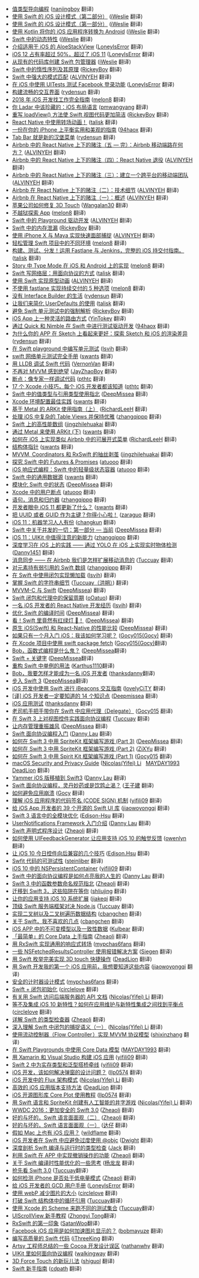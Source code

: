 * [值类型导向编程](https://juejin.im/post/5c2c3f8d518825480635db8b) ([nanjingboy](https://github.com/nanjingboy) 翻译)
* [使用 Swift 的 iOS 设计模式（第二部分）](https://juejin.im/post/5c1786576fb9a049f06a2c4a) ([iWeslie](https://github.com/iWeslie) 翻译)
* [使用 Swift 的 iOS 设计模式（第一部分）](https://juejin.im/post/5c05d4ee5188250ab14e62d6) ([iWeslie](https://github.com/iWeslie) 翻译)
* [使用 Kotlin 将你的 iOS 应用程序转换为 Android](https://juejin.im/post/5c03f64ce51d454af013d076) ([iWeslie](https://github.com/iWeslie) 翻译)
* [Swift 中的动态特性](https://juejin.im/post/5bfd087be51d457a013940e8) ([iWeslie](https://github.com/iWeslie) 翻译)
* [介绍适用于 iOS 的 AloeStackView](https://juejin.im/post/5bf22a05f265da61783106de) ([LoneyIsError](https://github.com/LoneyIsError) 翻译)
* [iOS 12 占有率超过 50%，超过了 iOS 11](https://juejin.im/post/5bf64ad851882579117f74ae) ([LoneyIsError](https://github.com/LoneyIsError) 翻译)
* [从现有的代码库创建 Swift 包管理器](https://juejin.im/post/5bec2b735188253b6e5c132a) ([iWeslie](https://github.com/iWeslie) 翻译)
* [Swift 中的惰性序列及其原理](https://juejin.im/post/5bc13f036fb9a05d28736f79) ([RickeyBoy](https://github.com/RickeyBoy) 翻译)
* [Swift 中强大的模式匹配](https://juejin.im/post/5bbc096ce51d450e9162fd9d) ([ALVINYEH](https://github.com/ALVINYEH) 翻译)
* [在 iOS 中使用 UITests 测试 Facebook 登录功能](https://juejin.im/post/5b90e3ae6fb9a05d00458ad8) ([LoneyIsError](https://github.com/LoneyIsError) 翻译)
* [构建流畅的交互界面](https://juejin.im/post/5b7e2b34e51d4538843612cc) ([rydensun](https://github.com/rydensun) 翻译)
* [2018 年 iOS 开发找工作完全指南](https://juejin.im/post/5b7eca206fb9a019ff713277) ([melon8](https://github.com/melon8) 翻译)
* [你 Ladar 中该珍藏的：iOS 布局语言](https://juejin.im/post/5b84fe97f265da437c43422f) ([pmwangyang](https://github.com/pmwangyang) 翻译)
* [重写 loadView() 方法使 Swift 视图代码更加简洁](https://juejin.im/post/5b68fe5b6fb9a04fd16039c0) ([RickeyBoy](https://github.com/RickeyBoy) 翻译)
* [React Native 中使用转场动画！](https://juejin.im/post/5b69467e5188251b3c3b4e4e) ([talisk](https://github.com/talisk) 翻译)
* [一份在你的 iPhone 上平衡实用和美观的指南](https://juejin.im/post/5b4c0d0ce51d4519503b1e67) ([94haox](https://github.com/94haox) 翻译)
* [Tab Bar 就是新的汉堡菜单](https://juejin.im/post/5b61684fe51d451986517e31) ([rydensun](https://github.com/rydensun) 翻译)
* [Airbnb 中的 React Native 上下的赌注（五 — 完）：Airbnb 移动端路在何方？](https://juejin.im/post/5b46f92de51d45198e721cd7) ([ALVINYEH](https://github.com/ALVINYEH) 翻译)
* [Airbnb 中的 React Native 上下的赌注（四）：React Native 退役](https://juejin.im/post/5b447b1e6fb9a04fd3437dad) ([ALVINYEH](https://github.com/ALVINYEH) 翻译)
* [Airbnb 中的 React Native 上下的赌注（三）：建立一个跨平台的移动端团队](https://juejin.im/post/5b446177f265da0f7c4faec8) ([ALVINYEH](https://github.com/ALVINYEH) 翻译)
* [Airbnb 在 React Native 上下的赌注（二）：技术细节](https://juejin.im/post/5b3b40a26fb9a04fab44e797) ([ALVINYEH](https://github.com/ALVINYEH) 翻译)
* [Airbnb 在 React Native 上下的赌注（一）：概述](https://juejin.im/post/5b2c924ff265da59a401f050) ([ALVINYEH](https://github.com/ALVINYEH) 翻译)
* [苹果公司如何修复 3D Touch](https://juejin.im/post/5b35e5886fb9a00e3642724f) ([Wangalan30](https://github.com/Wangalan30) 翻译)
* [不越狱探索 App](https://juejin.im/post/5b0e7eec518825155a048dc4) ([melon8](https://github.com/melon8) 翻译)
* [Swift 中的 Playground 驱动开发](https://juejin.im/post/5b07665c6fb9a07ac5608d8a) ([ALVINYEH](https://github.com/ALVINYEH) 翻译)
* [Swift 中的内存泄漏](https://juejin.im/post/5b07a1c251882538914a5d3e) ([RickeyBoy](https://github.com/RickeyBoy) 翻译)
* [使用 iPhone X 与 Maya 实现快速面部捕捉](https://juejin.im/post/5af40eba6fb9a07ac76ed7d1) ([ALVINYEH](https://github.com/ALVINYEH) 翻译)
* [轻松管理 Swift 项目中的不同环境](https://juejin.im/post/5af264a4f265da0b967233ff) ([melon8](https://github.com/melon8) 翻译)
* [构建、测试、分发！运用 Fastlane 与 Jenkins，完整的 iOS 持交付指南。](https://juejin.im/post/5af430f0f265da0b8262d1ea) ([talisk](https://github.com/talisk) 翻译)
* [Story 中 Type Mode 在 iOS 和 Android 上的实现](https://juejin.im/post/5ae7e1596fb9a07ab9794332) ([melon8](https://github.com/melon8) 翻译)
* [Swift 写网络层：用面向协议的方式](https://juejin.im/post/5af432385188256737066c04) ([talisk](https://github.com/talisk) 翻译)
* [使用 Swift 实现原型动画](https://juejin.im/post/5ae28a9b6fb9a07aaa10fa1e) ([ALVINYEH](https://github.com/ALVINYEH) 翻译)
* [不使用 fastlane 实现持续交付的 5 种选项](https://juejin.im/post/5acf47cb6fb9a028c523944c) ([melon8](https://github.com/melon8) 翻译)
* [没有 Interface Builder 的生活](https://juejin.im/post/5ab88ac0518825558a069c91) ([rydensun](https://github.com/rydensun) 翻译)
* [让我们来简化 UserDefaults 的使用](https://juejin.im/post/5abde324f265da23826e1723) ([talisk](https://github.com/talisk) 翻译)
* [避免 Swift 单元测试中的强制解析](https://juejin.im/post/5a9ce4ac6fb9a028b547602e) ([RickeyBoy](https://github.com/RickeyBoy) 翻译)
* [iOS App 上一种灵活的路由方式](https://juejin.im/post/5aafc278f265da23805973e3) ([YinTokey](https://github.com/YinTokey) 翻译)
* [通过 Quick 和 Nimble 在 Swift 中进行测试驱动开发](https://juejin.im/post/5a93635d5188257a7924c5d5) ([94haox](https://github.com/94haox) 翻译)
* [为什么你的 APP 在 Sketch 上看起来更好：探索 Sketch 和 iOS 的渲染差异](https://juejin.im/post/5a9572575188257a61326630) ([rydensun](https://github.com/rydensun) 翻译)
* [在 Swift playground 中编写单元测试](https://juejin.im/post/5a8e66276fb9a0633c661f3f) ([lsvih](https://github.com/lsvih) 翻译)
* [swift 网络单元测试完全手册](https://juejin.im/post/5a784e87f265da4e8a31ca7a) ([swants](https://github.com/swants) 翻译)
* [用 LLDB 调试 Swift 代码](https://juejin.im/post/5a7948d35188257a7349a882) ([VernonVan](https://github.com/VernonVan) 翻译)
* [不再对 MVVM 感到绝望](https://juejin.im/post/5a782d0d5188257a856f1dd7) ([JayZhaoBoy](https://github.com/JayZhaoBoy) 翻译)
* [断点：像专家一样调试代码](https://juejin.im/post/5a72be42518825733b0f374e) ([pthtc](https://github.com/pthtc) 翻译)
* [17 个 Xcode 小技巧，每个 iOS 开发者都该知道](https://juejin.im/post/5a7198ac51882573505189c8) ([pthtc](https://github.com/pthtc) 翻译)
* [Swift 中的值类型与引用类型使用指北](https://juejin.im/post/5a5c2c046fb9a01cbe654b48) ([DeepMissea](https://github.com/DeepMissea) 翻译)
* [Xcode 环境配置最佳实践](https://juejin.im/post/5a4f120cf265da3e3d48f1f6) ([swants](https://github.com/swants) 翻译)
* [基于 Metal 的 ARKit 使用指南（上）](https://juejin.im/post/5a225ffcf265da432153daa4) ([RichardLeeH](https://github.com/RichardLeeH) 翻译)
* [处理 iOS 中复杂的 Table Views 并保持优雅](https://juejin.im/post/5a078ec3f265da431955c0d5?utm_source=gold-miner&utm_medium=readme&utm_campaign=github) ([zhangqippp](https://github.com/zhangqippp) 翻译)
* [Swift 上的高性能数组](https://juejin.im/post/59e84129f265da43128005ed?utm_source=gold-miner&utm_medium=readme&utm_campaign=github) ([jingzhilehuakai](https://github.com/jingzhilehuakai) 翻译)
* [通过 Metal 来使用 ARKit (下)](https://juejin.im/post/59bb2a99f265da0650750e56?utm_source=gold-miner&utm_medium=readme&utm_campaign=github) ([swants](https://github.com/swants) 翻译)
* [如何在 iOS 上实现类似 Airbnb 中的可展开式菜单](https://juejin.im/post/59acdf2b6fb9a024763806cf?utm_source=gold-miner&utm_medium=readme&utm_campaign=github) ([RichardLeeH](https://github.com/RichardLeeH) 翻译)
* [结构体指针](https://juejin.im/post/59a60cc1f265da249a201ae9?utm_source=gold-miner&utm_medium=readme&utm_campaign=github) ([swants](https://github.com/swants) 翻译)
* [MVVM, Coordinators 和 RxSwift 的抽丝剥茧](https://juejin.im/post/59acf7dcf265da24722fe6a1?utm_source=gold-miner&utm_medium=readme&utm_campaign=github) ([jingzhilehuakai](https://github.com/jingzhilehuakai) 翻译)
* [探究 Swift 中的 Futures & Promises](https://juejin.im/post/59afcf5d51882524434163dd?utm_source=gold-miner&utm_medium=readme&utm_campaign=github) ([atuooo](https://github.com/atuooo) 翻译)
* [iOS 响应式编程：Swift 中的轻量级状态容器](https://juejin.im/post/599652ee6fb9a024903a8d59?utm_source=gold-miner&utm_medium=readme&utm_campaign=github) ([atuooo](https://github.com/atuooo) 翻译)
* [Swift 中的通用数据源](https://juejin.im/post/5990fd7b51882548bc7cabd8?utm_source=gold-miner&utm_medium=readme&utm_campaign=github) ([swants](https://github.com/swants) 翻译)
* [模块化 Swift 中的状态](https://juejin.im/post/597962875188253dda0f05a9?utm_source=gold-miner&utm_medium=readme&utm_campaign=github) ([DeepMissea](https://github.com/DeepMissea) 翻译)
* [Xcode 中的用户断点](https://juejin.im/post/597934335188253dfb7b0db7?utm_source=gold-miner&utm_medium=readme&utm_campaign=github) ([atuooo](https://github.com/atuooo) 翻译)
* [语句，消息和归约器](https://juejin.im/post/596f17366fb9a06bc17c53db?utm_source=gold-miner&utm_medium=readme&utm_campaign=github) ([zhangqippp](https://github.com/zhangqippp) 翻译)
* [开发者眼中 iOS 11 都更新了什么？](https://juejin.im/post/595f1f2c5188250d8a605d69?utm_source=gold-miner&utm_medium=readme&utm_campaign=github) ([swants](https://github.com/swants) 翻译)
* [把 UUID 或者 GUID 作为主键？你得小心啦！](https://juejin.im/post/59561e5b6fb9a06bbf6fdf16?utm_source=gold-miner&utm_medium=readme&utm_campaign=github) ([zaraguo](https://github.com/zaraguo) 翻译)
* [iOS 11：机器学习人人有份](https://juejin.im/post/59533049f265da6c3a54b739?utm_source=gold-miner&utm_medium=readme&utm_campaign=github) ([changkun](https://github.com/changkun) 翻译)
* [Swift 中关于并发的一切：第一部分 — 当前](https://juejin.im/post/5954571af265da6c4c4fc3f8?utm_source=gold-miner&utm_medium=readme&utm_campaign=github) ([DeepMissea](https://github.com/DeepMissea) 翻译)
* [iOS 11：UIKit 中值得注意的新能力](https://juejin.im/post/5944adfffe88c2006a6f6f3a?utm_source=gold-miner&utm_medium=readme&utm_campaign=github) ([zhangqippp](https://github.com/zhangqippp) 翻译)
* [深度学习在 iOS 上的实践 —— 通过 YOLO 在 iOS 上实现实时物体检测](https://juejin.im/post/59433498da2f600067604218?utm_source=gold-miner&utm_medium=readme&utm_campaign=github) ([Danny1451](https://github.com/Danny1451) 翻译)
* [消息同步 —— 在 Airbnb 我们是怎样扩展移动消息的](https://juejin.im/post/593a7647128fe1006acafaf9?utm_source=gold-miner&utm_medium=readme&utm_campaign=github) ([Tuccuay](https://github.com/Tuccuay) 翻译)
* [对元素持有弱引用的 Swift 数组](https://juejin.im/post/5927a34c0ce46300575a81e1?utm_source=gold-miner&utm_medium=readme&utm_campaign=github) ([zhangqippp](https://github.com/zhangqippp) 翻译)
* [在 Swift 中使用闭包实现懒加载](https://juejin.im/post/590a9eeab123db00549776ee/?utm_source=gold-miner&utm_medium=readme&utm_campaign=github) ([lsvih](https://github.com/lsvih)) 翻译)
* [掌握 Swift 的字符串细节](https://juejin.im/post/58f822ff5c497d0058e0e427/?utm_source=gold-miner&utm_medium=readme&utm_campaign=github) ([Tuccuay（洪朔）](https://github.com/Tuccuay)) 翻译)
* [MVVM-C 与 Swift](https://juejin.im/post/58ef16b8da2f60005d180666/?utm_source=gold-miner&utm_medium=readme&utm_campaign=github) ([DeepMissea](https://github.com/DeepMissea)) 翻译)
* [Swift 闭包和代理中的保留周期](https://juejin.im/post/58e4ac5d44d904006d2a9a19/?utm_source=gold-miner&utm_medium=readme&utm_campaign=github) ([oOatuo](http://atuo.xyz/)) 翻译)
* [一名 iOS 开发者的 React Native 开发经历](https://juejin.im/post/58df4c3fa0bb9f0069e2f2bd/?utm_source=gold-miner&utm_medium=readme&utm_campaign=github) ([lsvih](https://github.com/lsvih)) 翻译)
* [优化 Swift 的编译时间](https://juejin.im/post/58df1d75570c35005796966b/?utm_source=gold-miner&utm_medium=readme&utm_campaign=github) ([DeepMissea](https://github.com/DeepMissea)) 翻译)
* [看！Swift 里竟然有红绿灯 🚦！](https://juejin.im/post/58ddbc612f301e0062fed742/?utm_source=gold-miner&utm_medium=readme&utm_campaign=github) ([DeepMissea](https://github.com/DeepMissea)) 翻译)
* [原生 iOS(Swift) 和 React-Native 的性能比较](https://juejin.im/post/58ca6d5f44d90400682a215c/?utm_source=gold-miner&utm_medium=readme&utm_campaign=github) ([DeepMissea](https://github.com/DeepMissea)) 翻译)
* [如果只有一个月入门 iOS：我该如何学习呢？](https://juejin.im/post/58c9f436a22b9d0064187e39/?utm_source=gold-miner&utm_medium=readme&utm_campaign=github) ([Gocy015(Gocy)](https://github.com/Gocy015) 翻译)
* [在 Xcode 项目中使用 swift package fetch](https://juejin.im/post/58c7a4cb1b69e6006bec354c/?utm_source=gold-miner&utm_medium=readme&utm_campaign=github) ([Gocy015(Gocy)](https://github.com/Gocy015)翻译)
* [Bob，函数式编程是什么鬼？](https://juejin.im/post/58c24c35a22b9d00589a56d4/?utm_source=gold-miner&utm_medium=readme&utm_campaign=github) ([DeepMissea](https://github.com/DeepMissea)翻译)
* [Swift + 关键字](https://juejin.im/post/58bf76aaa22b9d0058896bff/?utm_source=gold-miner&utm_medium=readme&utm_campaign=github) ([DeepMissea](https://github.com/DeepMissea)翻译)
* [重构 Swift 中单例的用法](https://gold.xitu.io/entry/58b81150570c3500598fc567/?utm_source=gold-miner&utm_medium=readme&utm_campaign=github) ([Karthus1110](https://github.com/Karthus1110)翻译)
* [Bob，我要怎样才能成为一名 iOS 开发者](https://gold.xitu.io/entry/58b153c38fd9c50063d38068/?utm_source=gold-miner&utm_medium=readme&utm_campaign=github) ([thanksdanny](https://github.com/thanksdanny)翻译)
* [步入 Swift 3](https://gold.xitu.io/entry/58aa701fda2f60006fa9978f/?utm_source=gold-miner&utm_medium=readme&utm_campaign=github) ([DeepMissea](https://github.com/DeepMissea)翻译)
* [iOS 开发中使用 Swift 进行 iBeacons 交互指南](https://gold.xitu.io/entry/58a6f4091b69e6006d275610/?utm_source=gold-miner&utm_medium=readme&utm_campaign=github) ([lovelyCiTY](https://github.com/lovelyCiTY) 翻译)
* [[译] iOS 开发者一定要知道的 14 个知识点](https://gold.xitu.io/entry/58a5727261ff4b006c432a7f/?utm_source=gold-miner&utm_medium=readme&utm_campaign=github) ([Deepmissea](http://deepmissea.blue) 翻译)
* [iOS 应用测试](https://gold.xitu.io/entry/58a16cc161ff4b006b51d882/?utm_source=gold-miner&utm_medium=readme&utm_campaign=github) ([thanksdanny](https://github.com/thanksdanny) 翻译)
* [老司机手把手带你在 Swift 中应用代理（Delegate）](https://gold.xitu.io/entry/58a11b7c61ff4b006b4f7f69/?utm_source=gold-miner&utm_medium=readme&utm_campaign=github) ([Gocy015](https://github.com/Gocy015) 翻译)
* [在 Swift 3 上对视图控件实践面向协议编程](https://gold.xitu.io/entry/589b42692f301e00699b8011/?utm_source=gold-miner&utm_medium=readme&utm_campaign=github) ([Tuccuay](https://github.com/Tuccuay) 翻译)
* [让内存管理重振雄风](https://gold.xitu.io/entry/589afeb78d6d81006c78132a/?utm_source=gold-miner&utm_medium=readme&utm_campaign=github) ([DeepMissea](https://github.com/DeepMissea) 翻译)
* [Swift 面向协议编程入门](https://gold.xitu.io/entry/589439622f301e00693567e5?utm_source=gold-miner&utm_medium=readme&utm_campaign=github) ([Danny Lau](https://github.com/Danny1451) 翻译)
* [如何在 Swift 3 中用 SpriteKit 框架编写游戏 (Part 3)](https://gold.xitu.io/entry/586d359a128fe1006661e361?utm_source=gold-miner&utm_medium=readme&utm_campaign=github) ([DeepMissea](https://github.com/DeepMissea) 翻译)
* [如何在 Swift 3 中用 SpriteKit 框架编写游戏 (Part 2)](https://gold.xitu.io/entry/5860d2e4128fe1006dfbb962?utm_source=gold-miner&utm_medium=readme&utm_campaign=github) ([ZiXYu](https://github.com/ZiXYu) 翻译)
* [如何在 Swift 3 中用 Spirit Kit 框架编写游戏 (Part 1)](https://gold.xitu.io/entry/585b7cc18d6d810065d2905e?utm_source=gold-miner&utm_medium=readme&utm_campaign=github) ([Gocy015](https://github.com/Gocy015) 翻译)
* [macOS Security and Privacy Guide](https://gold.xitu.io/entry/585501e2b123db00656a6947?utm_source=gold-miner&utm_medium=readme&utm_campaign=github) ([Nicolas(Yifei) Li](https://github.com/yifili09)   [MAYDAY1993](https://github.com/MAYDAY1993)   [DeadLion](https://github.com/DeadLion) 翻译)
* [Yammer iOS 版移植到 Swift3](https://gold.xitu.io/entry/5848b88ab123db006601f750?utm_source=gold-miner&utm_medium=readme&utm_campaign=github) ([Danny Lau](https://github.com/Danny1451) 翻译)
* [Swift 面向协议编程，灵丹妙药或是饮鸩止渴？](https://gold.xitu.io/entry/584781e161ff4b006bac77ba?utm_source=gold-miner&utm_medium=readme&utm_campaign=github) ([王子建](https://github.com/Romeo0906) 翻译)
* [如何避免应用崩溃](http://gold.xitu.io/entry/58423231a22b9d006c1959ee?utm_source=gold-miner&utm_medium=readme&utm_campaign=github) ([Gocy](https://github.com/Gocy) 翻译)
* [理解 iOS 应用程序的代码签名 (CODE SIGN) 机制](http://gold.xitu.io/entry/5826ef85570c3500586b241d?utm_source=gold-miner&utm_medium=readme&utm_campaign=github) ([yifili09](https://github.com/yifili09) 翻译)
* [给 iOS App 开发者的 39 个开源的 Swift UI 库](http://gold.xitu.io/entry/58209322570c350060b73588?utm_source=gold-miner&utm_medium=readme&utm_campaign=github) ([jiaowoyongqi](https://github.com/jiaowoyongqi) 翻译)
* [Swift 3 语言中的全模块优化](http://gold.xitu.io/entry/5818b6f52f301e005cf0ef8e?utm_source=gold-miner&utm_medium=readme&utm_campaign=github) ([Edison-Hsu](https://github.com/Edison-Hsu) 翻译)
* [UserNotifications Framework 入门介绍](http://gold.xitu.io/entry/5816a28f128fe10055912398?utm_source=gold-miner&utm_medium=readme&utm_campaign=github) ([Danny Lau](https://github.com/Danny1451) 翻译)
* [Swift 声明式程序设计](http://gold.xitu.io/entry/58105d1e128fe1005feca8dc?utm_source=gold-miner&utm_medium=readme&utm_campaign=github) ([Zheaoli](https://github.com/Zheaoli) 翻译)
* [如何使用 UIFeedbackGenerator 让应用支持 iOS 10 的触觉反馈](http://gold.xitu.io/entry/5810433ac4c9710058a74100?utm_source=gold-miner&utm_medium=readme&utm_campaign=github) ([owenlyn](https://github.com/owenlyn) 翻译)
* [让 iOS 10 今日控件向后兼容的几个技巧](http://gold.xitu.io/entry/580eec1b8ac247005b620267?utm_source=gold-miner&utm_medium=readme&utm_campaign=github) ([Edison.Hsu](https://github.com/edison-hsu) 翻译)
* [Swfit 代码的可测试性](http://gold.xitu.io/entry/58086fe52f301e005c27221f?utm_source=gold-miner&utm_medium=readme&utm_campaign=github) ([steinliber](https://github.com/steinliber) 翻译)
* [iOS 10 中的 NSPersistentContainer](http://gold.xitu.io/entry/580444efa34131005fe77197?utm_source=gold-miner&utm_medium=readme&utm_campaign=github) ([yifili09](https://github.com/yifili09) 翻译)
* [Swift 中的面向协议编程是如何点亮我的人生的](http://gold.xitu.io/entry/58044fc5a22b9d005b4f56b2?utm_source=gold-miner&utm_medium=readme&utm_campaign=github) ([Danny Lau](https://github.com/Danny1451) 翻译)
* [Swift 3 中的函数参数命名规范指北](http://gold.xitu.io/entry/57fa593b2e958a00558b2d17?utm_source=gold-miner&utm_medium=readme&utm_campaign=github) ([Zheaoli](https://github.com/Zheaoli) 翻译)
* [迁移到 Swift 3，这些陷阱在等你](http://gold.xitu.io/entry/57f6fa03816dfa0056a4d782?utm_source=gold-miner&utm_medium=readme&utm_campaign=github) ([shliujing](https://github.com/shliujing) 翻译)
* [让你的应用支持 iOS 10 系统扩展](http://gold.xitu.io/entry/57eb20592e958a005457e038?utm_source=gold-miner&utm_medium=readme&utm_campaign=github) ([jiakeqi](https://github.com/jiakeqi) 翻译)
* [顶级 Swift 服务端框架对决 Node.js](http://gold.xitu.io/entry/57e296af0bd1d000570ee3b4?utm_source=gold-miner&utm_medium=readme&utm_campaign=github) ([Tuccuay](https://github.com/Tuccuay) 翻译)
* [实现二叉树以及二叉树遍历数据结构](http://gold.xitu.io/entry/57cd6b028ac24700645a789c?utm_source=gold-miner&utm_medium=readme&utm_campaign=github) ([cbangchen](https://github.com/cbangchen) 翻译)
* [关于 Swift，我不喜欢的几点](http://gold.xitu.io/entry/57cd6863128fe100697f1fed?utm_source=gold-miner&utm_medium=readme&utm_campaign=github) ([cbangchen](https://github.com/cbangchen) 翻译)
* [iOS APP 中的不可变模型以及一致性数据](http://gold.xitu.io/entry/57caeb8a79bc440063fb7ef0?utm_source=gold-miner&utm_medium=readme&utm_campaign=github) ([Kulbear](https://github.com/kulbear) 翻译)
* [「最简单」的 Core Data 上手指南](http://gold.xitu.io/entry/57c8f62f67f3560057aea07f?utm_source=gold-miner&utm_medium=readme&utm_campaign=github) ([Zheaoli](https://github.com/Zheaoli) 翻译)
* [用 RxSwift 实现通用的响应式转场](http://gold.xitu.io/entry/57c91b355bbb500074df6d19?utm_source=gold-miner&utm_medium=readme&utm_campaign=github) ([mypchas6fans](https://github.com/mypchas6fans) 翻译)
* [一些 NSFetchedResultsController 使用报错解决方案](http://gold.xitu.io/entry/57c796a6128fe1006958becc?utm_source=gold-miner&utm_medium=readme&utm_campaign=github) ([Siegen](https://github.com/siegeout) 翻译)
* [用 Swift 枚举完美实现 3D touch 快捷操作](http://gold.xitu.io/entry/57c6b223efa631005ad6e7d1?utm_source=gold-miner&utm_medium=readme&utm_campaign=github) ([DeadLion](https://github.com/DeadLion) 翻译)
* [用 Swift 开发我的第一个 iOS 应用前，我想要知道这些内容](http://gold.xitu.io/entry/57c66667c4c9710061a57b3f?utm_source=gold-miner&utm_medium=readme&utm_campaign=github) ([jiaowoyongqi](https://github.com/jiaowoyongqi) 翻译)
* [安全的计时器设计模式](http://gold.xitu.io/entry/57b279f0128fe10055cda9fd?utm_source=gold-miner&utm_medium=readme&utm_campaign=github) ([mypchas6fans](https://github.com/mypchas6fans) 翻译)
* [Swift + 闭包初始化](http://gold.xitu.io/entry/57bd72a3a633bd005d49fa32?utm_source=gold-miner&utm_medium=readme&utm_campaign=github) ([circlelove](https://github.com/circlelove) 翻译)
* [有关用 Swift 访问后端服务器的 API 文档](http://gold.xitu.io/entry/57bd2d42efa631005a8ea10a?utm_source=gold-miner&utm_medium=readme&utm_campaign=github) ([Nicolas(Yifei) Li](https://github.com/yifili09) 翻译)
* [等不及集成 iOS 10 新特性？如何在应用维护与新特性集成之间找到平衡点](http://gold.xitu.io/entry/57ad9e0e7db2a200540fe491?utm_source=gold-miner&utm_medium=readme&utm_campaign=github) ([circlelove](https://github.com/circlelove) 翻译)
* [详解 Swift 的类型检查器](http://gold.xitu.io/entry/57a86c25d342d30057701fe1?utm_source=gold-miner&utm_medium=readme&utm_campaign=github) ([Zheaoli](https://github.com/Zheaoli) 翻译)
* [深入理解 Swift 中闭包的捕捉语义（一）](http://gold.xitu.io/entry/57a4b3d37db2a2005a992f67?utm_source=gold-miner&utm_medium=readme&utm_campaign=github) ([Nicolas(Yifei) Li](https://github.com/yifili09) 翻译)
* [使用流动控制器（Flow Controller ）实现 MVVM 协议模型](http://gold.xitu.io/entry/57a037902e958a0066667ff4?utm_source=gold-miner&utm_medium=readme&utm_campaign=github) ([shixinzhang](https://github.com/shixinzhang) 翻译)
* [在 Swift Playgrounds 中使用 Core Data 模型](http://gold.xitu.io/entry/579f1d9a5bbb500064ea3b20?utm_source=gold-miner&utm_medium=readme&utm_campaign=github) ([MAYDAY1993](https://github.com/MAYDAY1993) 翻译)
* [用 Xamarin 和 Visual Studio 构建 iOS 应用](http://gold.xitu.io/entry/579cb8f58ac247005fdb2a8c?utm_source=gold-miner&utm_medium=readme&utm_campaign=github) ([yifili09](https://github.com/yifili09) 翻译)
* [Swift 2 中为实存类型和泛型搭桥牵线](http://gold.xitu.io/entry/579cba75165abd006104d65c?utm_source=gold-miner&utm_medium=readme&utm_campaign=github) ([yifili09](https://github.com/yifili09) 翻译)
* [iOS 开发，该如何解决弹窗的设计问题？](http://gold.xitu.io/entry/5798724da633bd006a6c8652?utm_source=gold-miner&utm_medium=readme&utm_campaign=github) ([llp0574](https://github.com/llp0574) 翻译)
* [iOS 开发中的 Flux 架构模式](http://gold.xitu.io/entry/57972cdcc4c97100542c2ed4?utm_source=gold-miner&utm_medium=readme&utm_campaign=github) ([Nicolas(Yifei) Li](https://github.com/yifili09) 翻译)
* [高效的 iOS 应用版本支持方法](https://gold.xitu.io/entry/57957d892e958a006514bdbb?utm_source=gold-miner&utm_medium=readme&utm_campaign=github) ([DeadLion](https://github.com/DeadLion) 翻译)
* [iOS 开源图形库 Core Plot 使用教程](http://gold.xitu.io/entry/578f393ad342d30058e54bc0?utm_source=gold-miner&utm_medium=readme&utm_campaign=github) ([llp0574](https://github.com/llp0574) 翻译)
* [用 Swift 语言和 SpriteKit 创建有人工智能的井字游戏](http://gold.xitu.io/entry/578ef0bb8ac2470060b3da76?utm_source=gold-miner&utm_medium=readme&utm_campaign=github) ([Nicolas(Yifei) Li](https://github.com/yifili09) 翻译)
* [WWDC 2016：更加安全的 Swift 3.0](http://gold.xitu.io/entry/5788f7467db2a2005ce4f4fe?utm_source=gold-miner&utm_medium=readme&utm_campaign=github) ([Zheaoli](https://github.com/Zheaoli) 翻译)
* [好的与坏的，Swift 语言面面观（二）](http://gold.xitu.io/entry/578dc9db79bc44005ff580d4?utm_source=gold-miner&utm_medium=readme&utm_campaign=github) ([Zheaoli](https://github.com/Zheaoli) 翻译)
* [好的与坏的，Swift 语言面面观（一）](http://gold.xitu.io/entry/578c647a6be3ff006ce49e91?utm_source=gold-miner&utm_medium=readme&utm_campaign=github) ([达仔](https://github.com/zhangjd) 翻译)
* [假如 Mac 上也有 iOS 应用？](http://gold.xitu.io/entry/577b87d27db2a20054e47ecc?utm_source=gold-miner&utm_medium=readme&utm_campaign=github) ([wildflame](https://github.com/wildflame) 翻译)
* [iOS 开发者在 Swift 中应避免过度使用 @objc](https://gold.xitu.io/entry/57712f605bbb50005970dc0e?utm_source=gold-miner&utm_medium=readme&utm_campaign=github) ([Dwight](https://github.com/ldhlfzysys) 翻译)
* [深度剖析 Swift 编译与运行时的类型检查](http://gold.xitu.io/entry/5767a62a80dda4005f9e97ca?utm_source=gold-miner&utm_medium=readme&utm_campaign=github) ([Jack](https://github.com/Jack-Kingdom) 翻译)
* [利用 Swift 在 APP 中实现撤销操作的功能](http://gold.xitu.io/entry/575fab19207703006bea9d27?utm_source=gold-miner&utm_medium=readme&utm_campaign=github) ([Zheaoli](https://github.com/Zheaoli) 翻译)
* [关于 Swift 编译时性能优化的一些思考](http://gold.xitu.io/entry/5757f29279bc440061f5822c?utm_source=gold-miner&utm_medium=readme&utm_campaign=github) ([杨龙龙](https://github.com/yllziv) 翻译)
* [抢先看 Swift 3.0](http://gold.xitu.io/entry/57558db97db2a2006995ed53?utm_source=gold-miner&utm_medium=readme&utm_campaign=github) ([Tuccuay](https://github.com/Tuccuay)翻译）
* [如何检测 iPhone 是否处于低电量模式](http://gold.xitu.io/entry/574ff27d7db2a20055c7aec3?utm_source=gold-miner&utm_medium=readme&utm_campaign=github) ([Zheaoli](https://github.com/Zheaoli) 翻译)
* [给 iOS 开发者的 GCD 用户手册](http://gold.xitu.io/entry/574e544971cfe4006bffa552?utm_source=gold-miner&utm_medium=readme&utm_campaign=github) ([LoneyIsError](https://github.com/LoneyIsError) 翻译)
* [使用 webP 减少图片的大小](http://gold.xitu.io/entry/57383657c4c97100601212d5?utm_source=gold-miner&utm_medium=readme&utm_campaign=github) ([circlelove](https://github.com/circlelove) 翻译)
* [打破 Swift 结构体中的循环引用](http://gold.xitu.io/entry/572acc852e958a0069518605?utm_source=gold-miner&utm_medium=readme&utm_campaign=github) ([Tuccuay](https://github.com/Tuccuay)翻译）
* [使用 Xcode 的 Scheme 来跑不同的测试集合](http://gold.xitu.io/entry/5723223f71cfe400575f4528?utm_source=gold-miner&utm_medium=readme&utm_campaign=github) ([Tuccuay](https://github.com/Tuccuay)翻译）
* [UIScrollView 新手教程](http://gold.xitu.io/entry/570c71a81ea4930068dcbc5e?utm_source=gold-miner&utm_medium=readme&utm_campaign=github) ([Zhongyi Tong](https://github.com/geeeeeeeeek)翻译）
* [RxSwift 的第一印象](http://gold.xitu.io/entry/56d5528a1532bc004c6e913a?utm_source=gold-miner&utm_medium=readme&utm_campaign=github) ([SatanWoo](https://github.com/SatanWoo)翻译）
* [Facebook iOS 应用是如何加速图片显示的？](http://gold.xitu.io/entry/56de9bc7731956005e1b5b2e?utm_source=gold-miner&utm_medium=readme&utm_campaign=github) ([bobmayuze](https://github.com/bobmayuze) 翻译)
* [编写高质量的 Swift 代码](http://gold.xitu.io/entry/56b60c97816dfa005ae0c0d4?utm_source=gold-miner&utm_medium=readme&utm_campaign=github) ([iThreeKing](https://github.com/iThreeKing) 翻译)
* [Artsy 工程师总结的一些 Cocoa 开发设计误区](http://gold.xitu.io/entry/56cbd1338ac2470053b55ce5?utm_source=gold-miner&utm_medium=readme&utm_campaign=github) ([nathanwhy](https://github.com/nathanwhy) 翻译)
* [UIKit 里如何面向协议编程](https://github.com/xitu/gold-miner/blob/master/TODO/ios-9-tutorial-series-protocol-oriented-programming-with-uikit.md) ([walkingway](https://github.com/walkingway) 翻译)
* [3D Force Touch 的新玩儿法](http://gold.xitu.io/entry/56cbd3ec1532bc00535cb0e9?utm_source=gold-miner&utm_medium=readme&utm_campaign=github) ([shiguol](https://github.com/shiguol) 翻译)
* [Swift 新手指南](http://gold.xitu.io/entry/56cbd7e3128fe10058092760?utm_source=gold-miner&utm_medium=readme&utm_campaign=github) ([cdpath](https://github.com/cdpath) 翻译)
